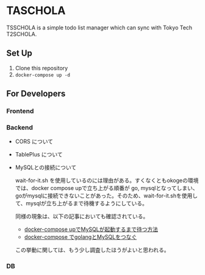 # TASCHOLA

TSSCHOLA is a simple todo list manager which can sync with Tokyo Tech T2SCHOLA.

## Set Up

1. Clone this repository
2. `docker-compose up -d`

## For Developers

### Frontend

### Backend

- CORS について

- TablePlus について

- MySQLとの接続について

  wait-for-it.sh を使用しているのには理由がある。すくなくともokogeの環境では、docker compose upで立ち上がる順番が go, mysqlとなってしまい、goがmysqlに接続できないことがあった。そのため、wait-for-it.shを使用して、mysqlが立ち上がるまで待機するようにしている。

  同様の現象は、以下の記事においても確認されている。
  - [docker-compose upでMySQLが起動するまで待つ方法](https://qiita.com/study-toto/items/256c2d306b3c6c8f86cd)
  - [docker-compose でgolangとMySQLをつなぐ](https://zenn.dev/ajapa/articles/443c396a2c5dd1)

  この挙動に関しては、もう少し調査したほうがよいと思われる。

### DB

